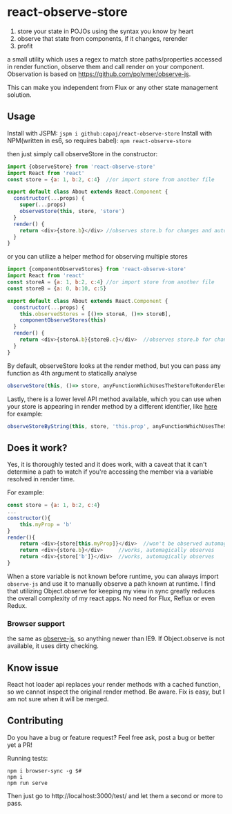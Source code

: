 # react-observe-store
1. store your state in POJOs using the syntax you know by heart
2. observe that state from components, if it changes, rerender
3. profit

a small utility which uses a regex to match store paths/properties accessed in render function, observe them and call render on your component. Observation is based on https://github.com/polymer/observe-js.

This can make you independent from Flux or any other state management solution.

## Usage
Install with JSPM: `jspm i github:capaj/react-observe-store`
Install with NPM(written in es6, so requires babel): `npm react-observe-store`

then just simply call observeStore in the constructor:
```javascript
import {observeStore} from 'react-observe-store'
import React from 'react'
const store = {a: 1, b:2, c:4}	//or import store from another file

export default class About extends React.Component {
  constructor(...props) {
    super(...props)
    observeStore(this, store, 'store')
  }
  render() {
    return <div>{store.b}</div>	//observes store.b for changes and automatically rerenders when it's value changes
  }
}
```
or you can utilize a helper method for observing multiple stores
```javascript
import {componentObserveStores} from 'react-observe-store'
import React from 'react'
const storeA = {a: 1, b:2, c:4}	//or import store from another file
const storeB = {a: 0, b:10, c:5}

export default class About extends React.Component {
  constructor(...props) {
    this.observedStores = [()=> storeA, ()=> storeB],
    componentObserveStores(this)
  }
  render() {
    return <div>{storeA.b}{storeB.c}</div>	//observes store.b for changes and automatically rerenders when it's value changes
  }
}
```

By default, observeStore looks at the render method, but you can pass any function as 4th argument to statically analyse
```javascript
observeStore(this, ()=> store, anyFunctionWhichUsesTheStoreToRenderElements)	//you can pass optionally a function which you want to statically check for store usages
```

Lastly, there is a lower level API method available, which you can use when your store is appearing in render method by a different identifier, like [here](https://github.com/capaj/postuj-hovna/blob/master/www/components/profile.jsx#L19) for example:
```javascript
observeStoreByString(this, store, 'this.prop', anyFunctionWhichUsesTheStoreToRenderElements)	//you can pass an exact string by which you reference it in your render method
```

## Does it work?

Yes, it is thoroughly tested and it does work, with a caveat that it can't determine a path to watch if you're accessing the member via a variable resolved in render time.

For example:
```javascript
const store = {a: 1, b:2, c:4}
...
constructor(){
	this.myProp = 'b'
}
render(){
	return <div>{store[this.myProp]}</div>	//won't be observed automagically :-(
	return <div>{store.b}</div>		//works, automagically observes
	return <div>{store['b']}</div>	//works, automagically observes
}
```
When a store variable is not known before runtime, you can always import `observe-js` and use it to manually observe a path known at runtime.
I find that utilizing Object.observe for keeping my view in sync greatly reduces the overall complexity of my react apps. No need for Flux, Reflux or even Redux.

### Browser support
the same as [observe-js](https://github.com/polymer/observe-js), so anything newer than IE9. If Object.observe is not available, it uses dirty checking.

## Know issue

React hot loader api replaces your render methods with a cached function, so we cannot inspect the original render method. Be aware. Fix is easy, but I am not sure when it will be merged.

## Contributing
Do you have a bug or feature request? Feel free ask, post a bug or better yet a PR!

Running tests:
```
npm i browser-sync -g $#
npm i
npm run serve
```
Then just go to http://localhost:3000/test/ and let them a second or more to pass.
